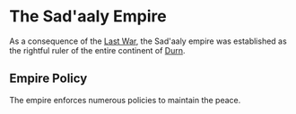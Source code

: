 # The Sad'aaly Empire
As a consequence of the [Last War](the-last-war.md#the-last-war), the Sad'aaly empire was established as the rightful ruler of the entire continent of [Durn](durn.md#durn).

## Empire Policy
The empire enforces numerous policies to maintain the peace.
